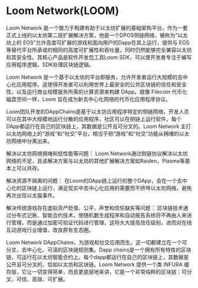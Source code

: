 # Loom Network(LOOM)

Loom Network 是一个致力于构建有助于以太坊扩展的基础架构平台，作为一套正式上线的以太坊第二层扩展解决方案，他是一个DPOS侧链网络，被称为“以太坊上的 EOS”允许高度可扩展的游戏和面向用户的Dapp在其上运行，提供与 EOS 等替代平台所承诺的相同的高度可扩展性和吞吐量，同时仍然能够完全兼容以太坊和其安全性。其核心产品是软件开发包工具Loom SDK，可以使开发者专注于编写应用程序逻辑，SDK处理区块链逻辑。

Loom Network 是一个基于以太坊的平台即服务，允许开发者运行大规模的去中心化应用程序。这使得开发者可以利用世界上最安全的公共区块链的信任和安全性，以及运行商业规模服务所需的计算资源来构建 DApp。就像 Filecoin 代币化磁盘空间一样，Loom 旨在成为新去中心化网络的代币化应用程序协议。

Loom团队开发的DAppChains是基于以太坊应用程序特定的侧链网络，开发人员可以在其中大规模地运行分散的应用程序，社区可以在侧链上运行软件。每个DApp都运行在自己的区块链上，其数据是公开且可分叉的。Loom Network 主打以太坊网络上的“游戏”和“社交”平台，相当于把“游戏”和“社交”功能从拥堵的以太坊网络中分离出来。

解决以太坊网络拥堵和低性能等问题：
Loom Network通过侧链协议解决以太坊网络的不足，且该解决方案与以太坊的其他扩展解决方案如Raiden，Plasma等基本上可以共存。

解决资源不隔离的问题：
在Loom的DApp链上运行的整个DApp，会在一个去中心化的区块链上运行，满足现实中去中心化应用的需要而不挤垮以太坊网络，避免再次出现以太猫事件。

解决传统游戏存在虚拟资产贬值、公平，声誉和信任缺失等问题：
区块链技术通过分布式记账、智能合约技术，使随机数生成程序和自动报告系统将不再由人来进行管理，而是通过加密可验证代码进行管理，这将大大提高信任级别，进而对在线互动游戏行业增值，改良原有生态圈。

Loom Network DAppChains，为游戏和社交应用而生。这一切都建立在一个可分叉、去中心化、可读的区块链规则集。Dapp chains是一个拥有所有特性的区块链，可运行在以太坊智能合约上。每个dapp都运行在自己的区块链上，其数据是公开且可分叉的，恰如以太坊和区块链。Loom Network 提供一个类 INFURA 缓存层，它让一切变得简单，而且更底层地来讲，它是一个非常纯粹的区块链：可分叉、可信、高效、可扩展。
